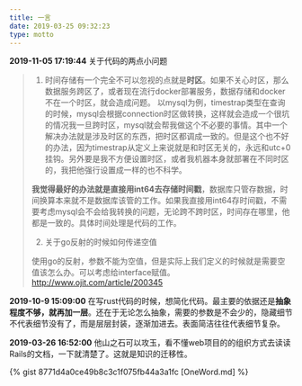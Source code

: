```yaml
---
title: 一言
date: 2019-03-25 09:32:23
type: motto
---
```


**2019-11-05 17:19:44**
关于代码的两点小问题

> 1. 时间存储有一个完全不可以忽视的点就是**时区**。如果不关心时区，那么数据服务跨区了，或者现在流行docker部署服务，数据存储和docker不在一个时区，就会造成问题。
> 	以mysql为例，timestrap类型在查询的时候，mysql会根据connection时区做转换，这样就会造成一个很坑的情况我一旦跨时区，mysql就会帮我做这个不必要的事情。其中一个解决办法就是涉及时区的东西，把时区都调成一致的。但是这个也不好的办法，因为timestrap从定义上来说就是和时区无关的，永远和utc+0挂钩。另外要是我不方便设置时区，或者我机器本身就部署在不同时区的，我把他强行设置成一样的也不科学。
>
> 	**我觉得最好的办法就是直接用int64去存储时间戳**，数据库只管存数据，时间换算本来就不是数据库该管的工作。如果我直接用int64存时间戳，不需要考虑mysql会不会给我转换的问题，无论跨不跨时区，时间存在哪里，他都是一致的。具体时间处理是代码的工作。
>
> 2. 关于go反射的时候如何传递空值
>
> 	使用go的反射，参数不能为空值，但是实际上我们定义的时候就是需要空值该怎么办。可以考虑给interface赋值。http://www.ojit.com/article/200345
> 

**2019-10-9 15:09:00**
在写rust代码的时候，想简化代码。最主要的依据还是**抽象程度不够，就再加一层**。还在于无论怎么抽象，需要的参数是不会少的，隐藏细节不代表细节没有了，而是层层封装，逐渐加进去。表面简洁往往代表细节复杂。

**2019-03-26 16:52:00**
他山之石可以攻玉，看不懂web项目的的组织方式去读读Rails的文档，一下就清楚了。这就是知识的迁移性。

{% gist 8771d4a0ce49b8c3c1f075fb44a3a1fc [OneWord.md] %}